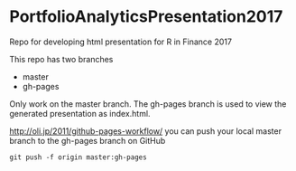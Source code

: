 # PortfolioAnalyticsPresentation2017
Repo for developing html presentation for R in Finance 2017

This repo has two branches
* master
* gh-pages

Only work on the master branch. The gh-pages branch is used to view the generated presentation as index.html.

http://oli.jp/2011/github-pages-workflow/
you can push your local master branch to the gh-pages branch on GitHub

```
git push -f origin master:gh-pages
```
 
